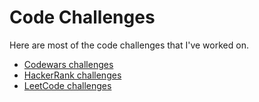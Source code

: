# Code Challenges

Here are most of the code challenges that I've worked on.

-   [Codewars challenges](./codewars.com)
-   [HackerRank challenges](./hackerrank.com)
-   [LeetCode challenges](./leetcode.com)
